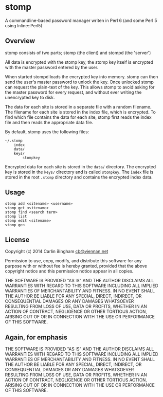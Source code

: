 # stomp #

A commandline-based password manager writen in Perl 6 (and some Perl 5 using Inline::Perl5)

## Overview ##

stomp consists of two parts; stomp (the client) and stompd (the 'server')

All data is encrypted with the stomp key, the stomp key itself is encrypted with
the master password entered by the user.

When started stompd loads the encrypted key into memory. stomp can then send the
user's master password to unlock the key. Once unlocked stomp can request the
plain-text of the key. This allows stomp to avoid asking for the master password
for every request, and without ever writing the unencrypted key to disk.

The data for each site is stored in a separate file with a random filename. The
filename for each site is stored in the index file, which is encrypted. To find
which file contains the data for each site, stomp first reads the index file and
then reads the appropriate data file.

By default, stomp uses the following files:

    ~/.stomp
        index
        data/
        keys/
            stompkey

Encrypted data for each site is stored in the `data/` directory. The encrypted 
key is stored in the `keys/` directory and is called `stompkey`. The `index`
file is stored in the root `.stomp` directory and contains the encrypted index
data.

## Usage ##

    stomp add <sitename> <username>
    stomp get <sitename>
    stomp find <search term>
    stomp list
    stomp edit <sitename>
    stomp gen

## License ##

Copyright (c) 2014 Carlin Bingham <cb@viennan.net>

Permission to use, copy, modify, and distribute this software for any
purpose with or without fee is hereby granted, provided that the above
copyright notice and this permission notice appear in all copies.

THE SOFTWARE IS PROVIDED "AS IS" AND THE AUTHOR DISCLAIMS ALL WARRANTIES
WITH REGARD TO THIS SOFTWARE INCLUDING ALL IMPLIED WARRANTIES OF
MERCHANTABILITY AND FITNESS. IN NO EVENT SHALL THE AUTHOR BE LIABLE FOR
ANY SPECIAL, DIRECT, INDIRECT, OR CONSEQUENTIAL DAMAGES OR ANY DAMAGES
WHATSOEVER RESULTING FROM LOSS OF USE, DATA OR PROFITS, WHETHER IN AN
ACTION OF CONTRACT, NEGLIGENCE OR OTHER TORTIOUS ACTION, ARISING OUT OF
OR IN CONNECTION WITH THE USE OR PERFORMANCE OF THIS SOFTWARE.

## Again, for emphasis ##

THE SOFTWARE IS PROVIDED "AS IS" AND THE AUTHOR DISCLAIMS ALL WARRANTIES
WITH REGARD TO THIS SOFTWARE INCLUDING ALL IMPLIED WARRANTIES OF
MERCHANTABILITY AND FITNESS. IN NO EVENT SHALL THE AUTHOR BE LIABLE FOR
ANY SPECIAL, DIRECT, INDIRECT, OR CONSEQUENTIAL DAMAGES OR ANY DAMAGES
WHATSOEVER RESULTING FROM LOSS OF USE, DATA OR PROFITS, WHETHER IN AN
ACTION OF CONTRACT, NEGLIGENCE OR OTHER TORTIOUS ACTION, ARISING OUT OF
OR IN CONNECTION WITH THE USE OR PERFORMANCE OF THIS SOFTWARE.

